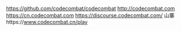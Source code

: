 https://github.com/codecombat/codecombat
http://codecombat.com
https://cn.codecombat.com
https://discourse.codecombat.com/
山寨https://www.codecombat.cn/play

